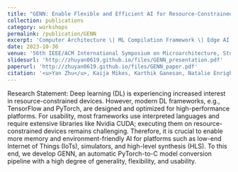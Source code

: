 ```yaml
---
title: "GENN: Enable Flexible and Efficient AI for Resource-Constrained Platforms"
collection: publications
category: workshops
permalink: /publication/GENN
excerpt: 'Computer Architecture \| ML Compilation Framework \| Edge AI'
date: 2023-10-30
venue: '56th IEEE/ACM International Symposium on Microarchitecture, Student Research Competition (MICRO SRC)'
slidesurl: 'http://zhuyan0619.github.io/files/GENN_presentation.pdf'
paperurl: 'http://zhuyan0619.github.io/files/GENN_paper.pdf'
citation: '<u>Yan Zhu</u>, Kaija Mikes, Karthik Ganesan, Natalie Enright Jerger'
---
```


Research Statement: Deep learning (DL) is experiencing increased interest in resource-constrained devices. However, modern DL frameworks, e.g., TensorFlow and PyTorch, are designed and optimized for high-performance platforms. For usability, most frameworks use interpreted languages and require extensive libraries like Nvidia CUDA; executing them on resource-constrained devices remains challenging. Therefore, it is crucial to enable more memory and environment-friendly AI for platforms such as low-end Internet of Things (IoTs), simulators, and high-level synthesis (HLS). To this end, we develop GENN, an automatic PyTorch-to-C model conversion pipeline with a high degree of generality, flexibility, and usability.